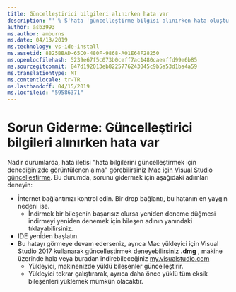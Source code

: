 ```yaml
---
title: Güncelleştirici bilgileri alınırken hata var
description: "' % S'hata 'güncelleştirme bilgisi alınırken hata oluştu' gördüğünüzde, düzeltme hakkında yönergeler. Mac için Visual Studio 2017"
author: asb3993
ms.author: amburns
ms.date: 04/13/2019
ms.technology: vs-ide-install
ms.assetid: 8825BBAD-65C0-480F-9868-A01E64F28250
ms.openlocfilehash: 5239e67f5c073b0ceff7ac1480caeaffd99e6b85
ms.sourcegitcommit: 847d192013eb8225776243045c9b5a53d1ba4a59
ms.translationtype: MT
ms.contentlocale: tr-TR
ms.lasthandoff: 04/15/2019
ms.locfileid: "59586371"
---
```

# <a name="troubleshooting-updater-has-errors-retrieving-information"></a>Sorun Giderme: Güncelleştirici bilgileri alınırken hata var

Nadir durumlarda, hata iletisi "hata bilgilerini güncelleştirmek için denediğinizde görüntülenen alma" görebilirsiniz [Mac için Visual Studio güncelleştirme](update.md). Bu durumda, sorunu gidermek için aşağıdaki adımları deneyin:

- İnternet bağlantınızı kontrol edin. Bir drop bağlantı, bu hatanın en yaygın nedeni ise.
    - İndirmek bir bileşenin başarısız olursa yeniden deneme düğmesi indirmeyi yeniden denemek için bileşen adının yanındaki tıklayabilirsiniz.
- IDE yeniden başlatın.
- Bu hatayı görmeye devam ederseniz, ayrıca Mac yükleyici için Visual Studio 2017 kullanarak güncelleştirmek deneyebilirsiniz **.dmg** , makine üzerinde hala veya buradan indirebileceğiniz [my.visualstudio.com](https://my.visualstudio.com/Downloads?q=Visual%20Studio%20for%20Mac)
    - Yükleyici, makinenizde yüklü bileşenler güncelleştirir.
    - Yükleyici tekrar çalıştırarak, ayrıca daha önce yüklü tüm eksik bileşenleri yüklemek mümkün olacaktır.